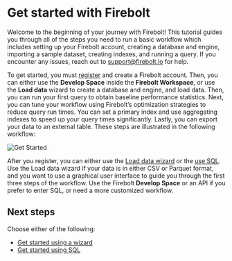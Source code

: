 # [](#get-started-with-firebolt)Get started with Firebolt

Welcome to the beginning of your journey with Firebolt! This tutorial guides you through all of the steps you need to run a basic workflow which includes setting up your Firebolt account, creating a database and engine, importing a sample dataset, creating indexes, and running a query. If you encounter any issues, reach out to [support@firebolt.io](mailto:support@firebolt.io) for help.

To get started, you must [register](https://go.firebolt.io/signup) and create a Firebolt account. Then, you can either use the **Develop Space** inside the **Firebolt Workspace**, or use the **Load data** wizard to create a database and engine, and load data. Then, you can run your first query to obtain baseline performance statistics. Next, you can tune your workflow using Firebolt’s optimization strategies to reduce query run times. You can set a primary index and use aggregating indexes to speed up your query times significantly. Lastly, you can export your data to an external table. These steps are illustrated in the following workflow:

![Get Started](../assets/images/../../../assets/images/architecture-workflow.png)

After you register, you can either use the [Load data wizard](/Guides/getting-started/get-started-load-data-wizard.html) or the [use SQL](/Guides/getting-started/get-started-sql.html). Use the Load data wizard if your data is in either CSV or Parquet format, and you want to use a graphical user interface to guide you through the first three steps of the workflow. Use the Firebolt **Develop Space** or an API if you prefer to enter SQL, or need a more customized workflow.

## [](#next-steps)Next steps

Choose either of the following:

- [Get started using a wizard](/Guides/getting-started/get-started-load-data-wizard.html)
- [Get started using SQL](/Guides/getting-started/get-started-sql.html)